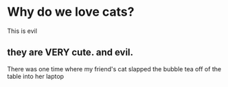 # Why do we love cats?

This is evil

## they are VERY cute. and evil.

There was one time where my friend's cat slapped the bubble tea off of the table into her laptop
